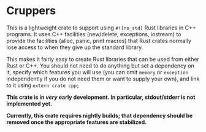 # Cruppers

This is a lightweight crate to support using `#![no_std]` Rust libraries in C++ programs. It uses C++ facilities (new/delete, exceptions, iostream) to provide the facilities (alloc, panic, print macros) that Rust crates normally lose access to when they give up the standard library.

This makes it fairly easy to create Rust libraries that can be used from either Rust or C++. You should not need to do anything but set a dependency on it, specify which features you will use (you can omit `memory` or `exception` independently if you do not need them or want to supply your own), and link to it using `extern crate cpp;`

**This crate is in _very_ early development. In particular, stdout/stderr is not implemented yet.**

**Currently, this crate requires nightly builds; that dependency should be removed once the appropriate features are stabilized.**